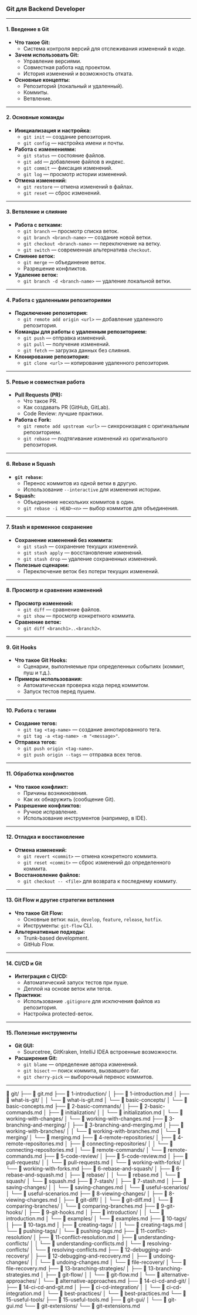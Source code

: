 ### **Git для Backend Developer**

---

#### 1. **Введение в Git**
- **Что такое Git:**  
  - Система контроля версий для отслеживания изменений в коде.  
- **Зачем использовать Git:**  
  - Управление версиями.  
  - Совместная работа над проектом.  
  - История изменений и возможность отката.  
- **Основные концепты:**  
  - Репозиторий (локальный и удаленный).  
  - Коммиты.  
  - Ветвление.  

---

#### 2. **Основные команды**
- **Инициализация и настройка:**  
  - `git init` — создание репозитория.  
  - `git config` — настройка имени и почты.  
- **Работа с изменениями:**  
  - `git status` — состояние файлов.  
  - `git add` — добавление файлов в индекс.  
  - `git commit` — фиксация изменений.  
  - `git log` — просмотр истории изменений.  
- **Отмена изменений:**  
  - `git restore` — отмена изменений в файлах.  
  - `git reset` — сброс изменений.  

---

#### 3. **Ветвление и слияние**
- **Работа с ветками:**  
  - `git branch` — просмотр списка веток.  
  - `git branch <branch-name>` — создание новой ветки.  
  - `git checkout <branch-name>` — переключение на ветку.  
  - `git switch` — современная альтернатива `checkout`.  
- **Слияние веток:**  
  - `git merge` — объединение веток.  
  - Разрешение конфликтов.  
- **Удаление веток:**  
  - `git branch -d <branch-name>` — удаление локальной ветки.  

---

#### 4. **Работа с удаленными репозиториями**
- **Подключение репозитория:**  
  - `git remote add origin <url>` — добавление удаленного репозитория.  
- **Команды для работы с удаленным репозиторием:**  
  - `git push` — отправка изменений.  
  - `git pull` — получение изменений.  
  - `git fetch` — загрузка данных без слияния.  
- **Клонирование репозитория:**  
  - `git clone <url>` — копирование удаленного репозитория.  

---

#### 5. **Ревью и совместная работа**
- **Pull Requests (PR):**  
  - Что такое PR.  
  - Как создавать PR (GitHub, GitLab).  
  - Code Review: лучшие практики.  
- **Работа с Fork:**  
  - `git remote add upstream <url>` — синхронизация с оригинальным репозиторием.  
  - `git rebase` — подтягивание изменений из оригинального репозитория.  

---

#### 6. **Rebase и Squash**
- **`git rebase`:**  
  - Перенос коммитов из одной ветки в другую.  
  - Использование `--interactive` для изменения истории.  
- **Squash:**  
  - Объединение нескольких коммитов в один.  
  - `git rebase -i HEAD~<n>` — выбор коммитов для объединения.  

---

#### 7. **Stash и временное сохранение**
- **Сохранение изменений без коммита:**  
  - `git stash` — сохранение текущих изменений.  
  - `git stash apply` — восстановление изменений.  
  - `git stash drop` — удаление сохраненных изменений.  
- **Полезные сценарии:**  
  - Переключение веток без потери текущих изменений.  

---

#### 8. **Просмотр и сравнение изменений**
- **Просмотр изменений:**  
  - `git diff` — сравнение файлов.  
  - `git show` — просмотр конкретного коммита.  
- **Сравнение веток:**  
  - `git diff <branch1>..<branch2>`.  

---

#### 9. **Git Hooks**
- **Что такое Git Hooks:**  
  - Сценарии, выполняемые при определенных событиях (коммит, пуш и т.д.).  
- **Примеры использования:**  
  - Автоматическая проверка кода перед коммитом.  
  - Запуск тестов перед пушем.  

---

#### 10. **Работа с тегами**
- **Создание тегов:**  
  - `git tag <tag-name>` — создание аннотированного тега.  
  - `git tag -a <tag-name> -m "<message>"`.  
- **Отправка тегов:**  
  - `git push origin <tag-name>`.  
  - `git push origin --tags` — отправка всех тегов.  

---

#### 11. **Обработка конфликтов**
- **Что такое конфликт:**  
  - Причины возникновения.  
  - Как их обнаружить (сообщение Git).  
- **Разрешение конфликтов:**  
  - Ручное исправление.  
  - Использование инструментов (например, в IDE).  

---

#### 12. **Отладка и восстановление**
- **Отмена изменений:**  
  - `git revert <commit>` — отмена конкретного коммита.  
  - `git reset <commit>` — сброс изменений до определенного коммита.  
- **Восстановление файлов:**  
  - `git checkout -- <file>` для возврата к последнему коммиту.  

---

#### 13. **Git Flow и другие стратегии ветвления**
- **Что такое Git Flow:**  
  - Основные ветки: `main`, `develop`, `feature`, `release`, `hotfix`.  
  - Инструменты: `git-flow` CLI.  
- **Альтернативные подходы:**  
  - Trunk-based development.  
  - GitHub Flow.  

---

#### 14. **CI/CD и Git**
- **Интеграция с CI/CD:**  
  - Автоматический запуск тестов при пуше.  
  - Деплой на основе веток или тегов.  
- **Практики:**  
  - Использование `.gitignore` для исключения файлов из репозитория.  
  - Настройка protected-веток.  

---

#### 15. **Полезные инструменты**
- **Git GUI:**  
  - Sourcetree, GitKraken, IntelliJ IDEA встроенные возможности.  
- **Расширения Git:**  
  - `git blame` — определение автора изменений.  
  - `git bisect` — поиск коммита, вызвавшего баг.  
  - `git cherry-pick` — выборочный перенос коммитов.  

---
📁 git/
├── 📄 git.md
├── 📁 1-introduction/
│   ├── 📄 1-introduction.md
│   ├── 📁 what-is-git/
│   │   └── 📄 what-is-git.md
│   └── 📁 basic-concepts/
│       └── 📄 basic-concepts.md
├── 📁 2-basic-commands/
│   ├── 📄 2-basic-commands.md
│   ├── 📁 initialization/
│   │   └── 📄 initialization.md
│   └── 📁 working-with-changes/
│       └── 📄 working-with-changes.md
├── 📁 3-branching-and-merging/
│   ├── 📄 3-branching-and-merging.md
│   ├── 📁 working-with-branches/
│   │   └── 📄 working-with-branches.md
│   └── 📁 merging/
│       └── 📄 merging.md
├── 📁 4-remote-repositories/
│   ├── 📄 4-remote-repositories.md
│   ├── 📁 connecting-repositories/
│   │   └── 📄 connecting-repositories.md
│   └── 📁 remote-commands/
│       └── 📄 remote-commands.md
├── 📁 5-code-review/
│   ├── 📄 5-code-review.md
│   ├── 📁 pull-requests/
│   │   └── 📄 pull-requests.md
│   └── 📁 working-with-forks/
│       └── 📄 working-with-forks.md
├── 📁 6-rebase-and-squash/
│   ├── 📄 6-rebase-and-squash.md
│   ├── 📁 rebase/
│   │   └── 📄 rebase.md
│   └── 📁 squash/
│       └── 📄 squash.md
├── 📁 7-stash/
│   ├── 📄 7-stash.md
│   ├── 📁 saving-changes/
│   │   └── 📄 saving-changes.md
│   └── 📁 useful-scenarios/
│       └── 📄 useful-scenarios.md
├── 📁 8-viewing-changes/
│   ├── 📄 8-viewing-changes.md
│   ├── 📁 git-diff/
│   │   └── 📄 git-diff.md
│   └── 📁 comparing-branches/
│       └── 📄 comparing-branches.md
├── 📁 9-git-hooks/
│   ├── 📄 9-git-hooks.md
│   ├── 📁 introduction/
│   │   └── 📄 introduction.md
│   └── 📁 examples/
│       └── 📄 examples.md
├── 📁 10-tags/
│   ├── 📄 10-tags.md
│   ├── 📁 creating-tags/
│   │   └── 📄 creating-tags.md
│   └── 📁 pushing-tags/
│       └── 📄 pushing-tags.md
├── 📁 11-conflict-resolution/
│   ├── 📄 11-conflict-resolution.md
│   ├── 📁 understanding-conflicts/
│   │   └── 📄 understanding-conflicts.md
│   └── 📁 resolving-conflicts/
│       └── 📄 resolving-conflicts.md
├── 📁 12-debugging-and-recovery/
│   ├── 📄 12-debugging-and-recovery.md
│   ├── 📁 undoing-changes/
│   │   └── 📄 undoing-changes.md
│   └── 📁 file-recovery/
│       └── 📄 file-recovery.md
├── 📁 13-branching-strategies/
│   ├── 📄 13-branching-strategies.md
│   ├── 📁 git-flow/
│   │   └── 📄 git-flow.md
│   └── 📁 alternative-approaches/
│       └── 📄 alternative-approaches.md
├── 📁 14-ci-cd-and-git/
│   ├── 📄 14-ci-cd-and-git.md
│   ├── 📁 ci-cd-integration/
│   │   └── 📄 ci-cd-integration.md
│   └── 📁 best-practices/
│       └── 📄 best-practices.md
└── 📁 15-useful-tools/
  ├── 📄 15-useful-tools.md
  ├── 📁 git-gui/
  │   └── 📄 git-gui.md
  └── 📁 git-extensions/
  └── 📄 git-extensions.md